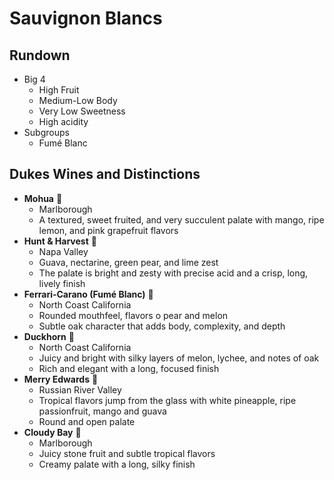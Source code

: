 # Sauvignon Blancs
## Rundown
- Big 4
    - High Fruit
    - Medium-Low Body
    - Very Low Sweetness
    - High acidity
- Subgroups
    - Fumé Blanc

## Dukes Wines and Distinctions
  - **Mohua** 🍷
      - Marlborough
      - A textured, sweet fruited, and very succulent palate with mango, ripe lemon, and pink grapefruit flavors
  - **Hunt & Harvest** 🍷
      - Napa Valley
      -  Guava, nectarine, green pear, and lime zest
      - The palate is bright and zesty with precise acid and a crisp, long, lively finish
  - **Ferrari-Carano (Fumé Blanc)** 🍾
      - North Coast California
      - Rounded mouthfeel, flavors o pear and melon
      - Subtle oak character that adds body, complexity, and depth
  - **Duckhorn** 🍾
      - North Coast California
      - Juicy and bright with silky layers of melon, lychee, and notes of oak
      - Rich and elegant with a long, focused finish
  - **Merry Edwards** 🍾
      - Russian River Valley
      - Tropical flavors jump from the glass with white pineapple, ripe passionfruit, mango and guava
      - Round and open palate
  - **Cloudy Bay** 🍾
      - Marlborough
      - Juicy stone fruit and subtle tropical flavors
      - Creamy palate with a long, silky finish